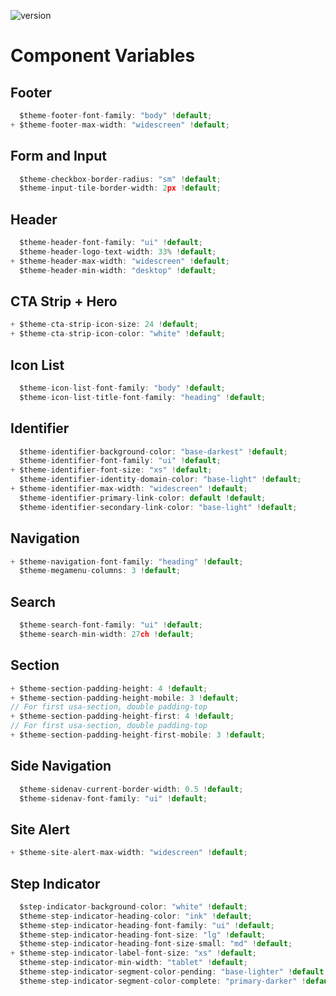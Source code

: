 ![version](https://img.shields.io/badge/ncids-2.3.0-bd0246.svg?style=flat)

# Component Variables

## Footer

```js
  $theme-footer-font-family: "body" !default;
+ $theme-footer-max-width: "widescreen" !default;
```

## Form and Input

```js
  $theme-checkbox-border-radius: "sm" !default;
  $theme-input-tile-border-width: 2px !default;
```

## Header

```js
  $theme-header-font-family: "ui" !default;
  $theme-header-logo-text-width: 33% !default;
+ $theme-header-max-width: "widescreen" !default;
  $theme-header-min-width: "desktop" !default;
```

## CTA Strip + Hero

```js
+ $theme-cta-strip-icon-size: 24 !default;
+ $theme-cta-strip-icon-color: "white" !default;
```

## Icon List

```js
  $theme-icon-list-font-family: "body" !default;
  $theme-icon-list-title-font-family: "heading" !default;
```

## Identifier

```js
  $theme-identifier-background-color: "base-darkest" !default;
  $theme-identifier-font-family: "ui" !default;
+ $theme-identifier-font-size: "xs" !default;
  $theme-identifier-identity-domain-color: "base-light" !default;
+ $theme-identifier-max-width: "widescreen" !default;
  $theme-identifier-primary-link-color: default !default;
  $theme-identifier-secondary-link-color: "base-light" !default;
```

## Navigation

```js
+ $theme-navigation-font-family: "heading" !default;
  $theme-megamenu-columns: 3 !default;
```

## Search

```js
  $theme-search-font-family: "ui" !default;
  $theme-search-min-width: 27ch !default;
```

## Section

```js
+ $theme-section-padding-height: 4 !default;
+ $theme-section-padding-height-mobile: 3 !default;
// For first usa-section, double padding-top
+ $theme-section-padding-height-first: 4 !default; 
// For first usa-section, double padding-top
+ $theme-section-padding-height-first-mobile: 3 !default; 
```

## Side Navigation

```js
  $theme-sidenav-current-border-width: 0.5 !default;
  $theme-sidenav-font-family: "ui" !default;
```

## Site Alert

```js
+ $theme-site-alert-max-width: "widescreen" !default;
```

## Step Indicator

```js
  $step-indicator-background-color: "white" !default;
  $theme-step-indicator-heading-color: "ink" !default;
  $theme-step-indicator-heading-font-family: "ui" !default;
  $theme-step-indicator-heading-font-size: "lg" !default;
  $theme-step-indicator-heading-font-size-small: "md" !default;
+ $theme-step-indicator-label-font-size: "xs" !default;
  $theme-step-indicator-min-width: "tablet" !default;
  $theme-step-indicator-segment-color-pending: "base-lighter" !default;
  $theme-step-indicator-segment-color-complete: "primary-darker" !default;
```